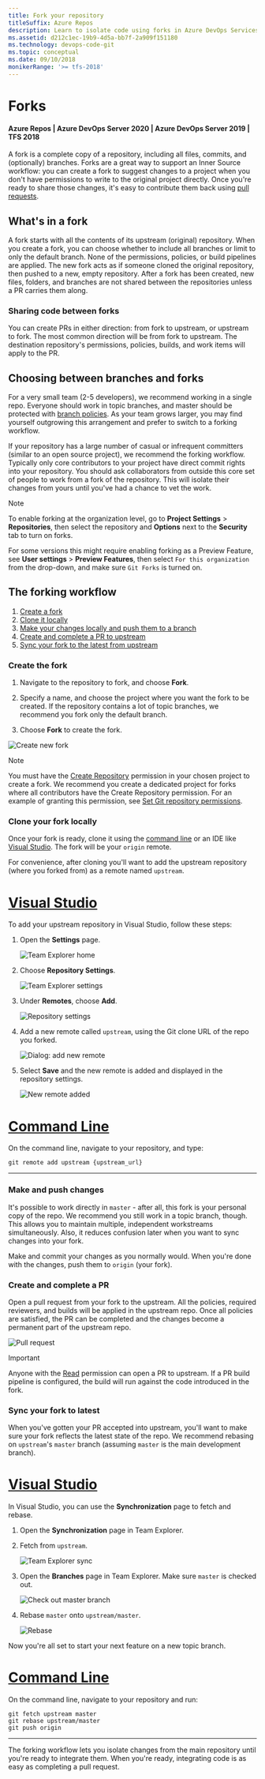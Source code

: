 ```yaml
---
title: Fork your repository
titleSuffix: Azure Repos
description: Learn to isolate code using forks in Azure DevOps Services & TFS
ms.assetid: d212c1ec-19b9-4d5a-bb7f-2a909f151180
ms.technology: devops-code-git 
ms.topic: conceptual
ms.date: 09/10/2018
monikerRange: '>= tfs-2018'
---
```



# Forks

#### Azure Repos | Azure DevOps Server 2020 | Azure DevOps Server 2019 | TFS 2018

A fork is a complete copy of a repository, including all files, commits, and (optionally) branches.
Forks are a great way to support an Inner Source workflow: you can create a
fork to suggest changes to a project when you don't have permissions to 
write to the original project directly.
Once you're ready to share those changes, it's easy to contribute them back using [pull requests](pull-requests-overview.md).

## What's in a fork

A fork starts with all the contents of its upstream (original) repository.
When you create a fork, you can choose whether to include all branches or limit to only the default branch.
None of the permissions, policies, or build pipelines are applied.
The new fork acts as if someone cloned the original repository, then pushed to a new, empty repository.
After a fork has been created, new files, folders, and branches are not shared between the repositories unless a PR carries them along.

### Sharing code between forks

You can create PRs in either direction: from fork to upstream, or upstream to fork.
The most common direction will be from fork to upstream.
The destination repository's permissions, policies, builds, and work items will apply to the PR.

## Choosing between branches and forks

For a very small team (2-5 developers), we recommend working in a single repo.
Everyone should work in topic branches, and master should be protected with [branch policies](branch-policies-overview.md).
As your team grows larger, you may find yourself outgrowing this arrangement and prefer to switch to a forking workflow.

If your repository has a large number of casual or infrequent committers (similar to an open source project), we recommend the forking workflow.
Typically only core contributors to your project have direct commit rights into your repository.
You should ask collaborators from outside this core set of people to work from a fork of the repository. 
This will isolate their changes from yours until you've had a chance to vet the work.

> [!NOTE]
> To enable forking at the organization level, go to **Project Settings** > **Repositories**, then select the repository and **Options** next to the **Security** tab to turn on forks.
>
> For some versions this might require enabling forking as a Preview Feature, see **User settings** > **Preview Features**, then select `For this organization` from the drop-down, and make sure `Git Forks` is turned on.

## The forking workflow

1. [Create a fork](#create-fork)
2. [Clone it locally](#clone-locally)
3. [Make your changes locally and push them to a branch](#push-changes)
4. [Create and complete a PR to upstream](#create-pr)
5. [Sync your fork to the latest from upstream](#sync-fork)

<a name="create-fork" />

### Create the fork

1. Navigate to the repository to fork, and choose **Fork**.

2. Specify a name, and choose the project where you want the fork to be created. If the repository contains a lot of topic branches, we recommend you fork only the default branch.

3. Choose **Fork** to create the fork.

![Create new fork](media/forks/create-new-fork.png)

>[!NOTE]
> You must have the [Create Repository](../../organizations/security/permissions.md#git-repository-object-level) permission in your chosen project to create a fork.
> We recommend you create a dedicated project for forks where all contributors have the Create Repository permission. For an example of granting this permission, see [Set Git repository permissions](../../organizations/security/set-git-tfvc-repository-permissions.md#set-git-repository-permissions).

<a name="clone-locally" />

### Clone your fork locally

Once your fork is ready, clone it using the [command line](clone.md?tabs=command-line) or an IDE like [Visual Studio](clone.md).
The fork will be your `origin` remote.

For convenience, after cloning you'll want to add the upstream repository (where you forked from) as a remote named `upstream`.


# [Visual Studio](#tab/visual-studio)

To add your upstream repository in Visual Studio, follow these steps:

1. Open the **Settings** page.

   ![Team Explorer home](media/forks/vs-te-home-settings.png)

2. Choose **Repository Settings**.

    ![Team Explorer settings](media/forks/vs-te-settings.png)

3. Under **Remotes**, choose **Add**.

    ![Repository settings](media/forks/vs-te-reposettings.png)

4. Add a new remote called `upstream`, using the Git clone URL of the repo you forked.

    ![Dialog: add new remote](media/forks/vs-te-new-remote.png)

5. Select **Save** and the new remote is added and displayed in the repository settings.

    ![New remote added](media/forks/vs-te-upstream-added.png)

# [Command Line](#tab/command-line)

On the command line, navigate to your repository, and type:

```git remote add upstream {upstream_url}```

---





<a name="push-changes" />

### Make and push changes

It's possible to work directly in `master` - after all, this fork is your personal copy of the repo.
We recommend you still work in a topic branch, though.
This allows you to maintain multiple, independent workstreams simultaneously.
Also, it reduces confusion later when you want to sync changes into your fork.

Make and commit your changes as you normally would.
When you're done with the changes, push them to `origin` (your fork).

<a name="create-pr" />

### Create and complete a PR

Open a pull request from your fork to the upstream.
All the policies, required reviewers, and builds will be applied in the upstream repo.
Once all policies are satisfied, the PR can be completed and the changes become a permanent part of the upstream repo.

![Pull request](media/forks/cross-repo-pr.png)

>[!IMPORTANT]
>Anyone with the [Read](../../organizations/security/permissions.md#git-repository-object-level) permission can open a PR to upstream.
> If a PR build pipeline is configured, the build will run against the code introduced in the fork.

<a name="sync-fork" />

### Sync your fork to latest

When you've gotten your PR accepted into upstream, you'll want to make sure your fork reflects the latest state of the repo.
We recommend rebasing on `upstream`'s `master` branch (assuming `master` is the main development branch).

# [Visual Studio](#tab/visual-studio)

In Visual Studio, you can use the **Synchronization** page to fetch and rebase.

1. Open the **Synchronization** page in Team Explorer.

2. Fetch from `upstream`.

    ![Team Explorer sync](media/forks/vs-te-sync.png)

3. Open the **Branches** page in Team Explorer. Make sure `master` is checked out.

    ![Check out master branch](media/forks/vs-te-master-checked-out.png)

4. Rebase `master` onto `upstream/master`.

    ![Rebase](media/forks/vs-te-rebase.png)

Now you're all set to start your next feature on a new topic branch.

# [Command Line](#tab/command-line)

On the command line, navigate to your repository and run:

```
git fetch upstream master
git rebase upstream/master
git push origin
```

---







The forking workflow lets you isolate changes from the main repository until you're ready to integrate them.
When you're ready, integrating code is as easy as completing a pull request.
